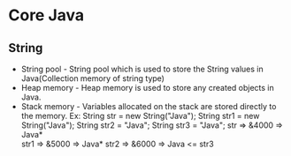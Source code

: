 # Core Java
 ## String
 * String pool - String pool which is used to store the String values in Java(Collection memory of string type)
 * Heap memory -  Heap memory is used to store any created objects in Java. 
 * Stack memory - Variables allocated on the stack are stored directly to the memory.
  Ex:
     String str = new String("Java");
     String str1 = new String("Java");
     String str2 = "Java";
     String str3 = "Java";
  str => &4000 => Java*   
  str1 => &5000 => Java*
  str2 => &6000 => Java <= str3
    
   
